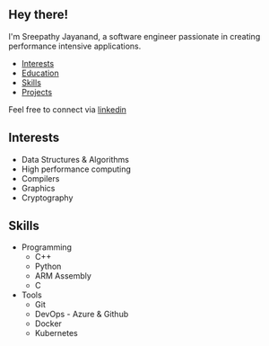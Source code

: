
## Hey there!
I'm Sreepathy Jayanand, a software engineer passionate in creating performance intensive applications.
* [Interests](https://5reep4thy.github.io/#interests)
* [Education](https://5reep4thy.github.io/#education)
* [Skills](https://5reep4thy.github.io/#skills)
* [Projects](https://5reep4thy.github.io/#projects)

Feel free to connect via [linkedin](https://www.linkedin.com/in/sreepathy-jayanand-b9b20617a/)

## Interests
* Data Structures & Algorithms
* High performance computing
* Compilers
* Graphics
* Cryptography

## Skills
* Programming
    * C++
    * Python
    * ARM Assembly
    * C
* Tools
    * Git
    * DevOps - Azure & Github
    * Docker
    * Kubernetes


